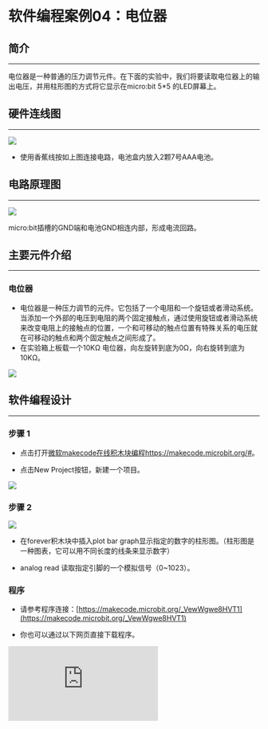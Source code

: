 ﻿# 软件编程案例04：电位器

## 简介 ##
---
电位器是一种普通的压力调节元件。在下面的实验中，我们将要读取电位器上的输出电压，并用柱形图的方式将它显示在micro:bit 5*5 的LED屏幕上。

## 硬件连线图 ##
---

![](https://wiki-media-ef.oss-cn-hongkong.aliyuncs.com//images/LMsve7H.png)
- 使用香蕉线按如上图连接电路，电池盒内放入2颗7号AAA电池。

## 电路原理图 ##
---
![](https://wiki-media-ef.oss-cn-hongkong.aliyuncs.com//images/VFmWZkG.png)

micro:bit插槽的GND端和电池GND相连内部，形成电流回路。


## 主要元件介绍 ##
---
### 电位器 ###
- 电位器是一种压力调节的元件。它包括了一个电阻和一个旋钮或者滑动系统。当添加一个外部的电压到电阻的两个固定接触点，通过使用旋钮或者滑动系统来改变电阻上的接触点的位置，一个和可移动的触点位置有特殊关系的电压就在可移动的触点和两个固定触点之间形成了。
- 在实验箱上板载一个10KΩ 电位器，向左旋转到底为0Ω，向右旋转到底为10KΩ。

![](https://wiki-media-ef.oss-cn-hongkong.aliyuncs.com//images/jHZQhOu.png)

## 软件编程设计
---
### 步骤 1

- 点击打开[微软makecode在线积木块编程https://makecode.microbit.org/#](https://makecode.microbit.org/#)。

- 点击New Project按钮，新建一个项目。

![](https://wiki-media-ef.oss-cn-hongkong.aliyuncs.com//images/t34k5Zb.png)

### 步骤 2

![](https://wiki-media-ef.oss-cn-hongkong.aliyuncs.com//images/3Ekc31T.png)

- 在forever积木块中插入plot bar graph显示指定的数字的柱形图。（柱形图是一种图表，它可以用不同长度的线条来显示数字）

- analog read 读取指定引脚的一个模拟信号（0~1023）。

### 程序

- 请参考程序连接：[https://makecode.microbit.org/_VewWgwe8HVT1](https://makecode.microbit.org/_VewWgwe8HVT1)

- 你也可以通过以下网页直接下载程序。



<div
    style={{
        position: 'relative',
        paddingBottom: '60%',
        overflow: 'hidden',
    }}
>
    <iframe
        src="https://makecode.microbit.org/_VewWgwe8HVT1"
        frameborder="0"
        sandbox="allow-popups allow-forms allow-scripts allow-same-origin"
        style={{
            position: 'absolute',
            width: '100%',
            height: '100%',
        }}
    />
</div>

## 结论
---
- 旋转电位器，柱状图发生高低变化。

![](https://wiki-media-ef.oss-cn-hongkong.aliyuncs.com//images/WDagGas.gif)

## 思考
---
- 电位器可不可以当做固定电阻？

## 常见问题
---


## 相关阅读
---
